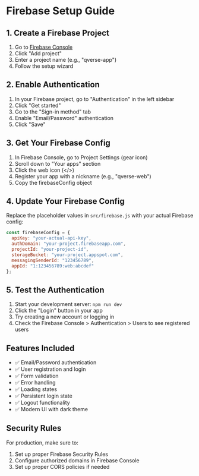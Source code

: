 # Firebase Setup Guide

## 1. Create a Firebase Project

1. Go to [Firebase Console](https://console.firebase.google.com/)
2. Click "Add project"
3. Enter a project name (e.g., "qverse-app")
4. Follow the setup wizard

## 2. Enable Authentication

1. In your Firebase project, go to "Authentication" in the left sidebar
2. Click "Get started"
3. Go to the "Sign-in method" tab
4. Enable "Email/Password" authentication
5. Click "Save"

## 3. Get Your Firebase Config

1. In Firebase Console, go to Project Settings (gear icon)
2. Scroll down to "Your apps" section
3. Click the web icon (</>)
4. Register your app with a nickname (e.g., "qverse-web")
5. Copy the firebaseConfig object

## 4. Update Your Firebase Config

Replace the placeholder values in `src/firebase.js` with your actual Firebase config:

```javascript
const firebaseConfig = {
  apiKey: "your-actual-api-key",
  authDomain: "your-project.firebaseapp.com",
  projectId: "your-project-id",
  storageBucket: "your-project.appspot.com",
  messagingSenderId: "123456789",
  appId: "1:123456789:web:abcdef"
};
```

## 5. Test the Authentication

1. Start your development server: `npm run dev`
2. Click the "Login" button in your app
3. Try creating a new account or logging in
4. Check the Firebase Console > Authentication > Users to see registered users

## Features Included

- ✅ Email/Password authentication
- ✅ User registration and login
- ✅ Form validation
- ✅ Error handling
- ✅ Loading states
- ✅ Persistent login state
- ✅ Logout functionality
- ✅ Modern UI with dark theme

## Security Rules

For production, make sure to:
1. Set up proper Firebase Security Rules
2. Configure authorized domains in Firebase Console
3. Set up proper CORS policies if needed 